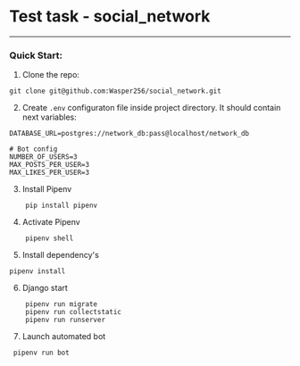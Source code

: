 # Test task - social_network
---
### Quick Start:
1. Clone the repo:
```
git clone git@github.com:Wasper256/social_network.git
```
2. Create `.env` configuraton file inside project directory. It should contain next variables: 
```
DATABASE_URL=postgres://network_db:pass@localhost/network_db

# Bot config
NUMBER_OF_USERS=3
MAX_POSTS_PER_USER=3
MAX_LIKES_PER_USER=3
```
3. Install Pipenv
```
    pip install pipenv
```

4. Activate Pipenv
```
    pipenv shell
```
5. Install dependency's
```
pipenv install 
```
6. Django start
```
    pipenv run migrate
    pipenv run collectstatic
    pipenv run runserver
```
7. Launch automated bot 
```
 pipenv run bot
```